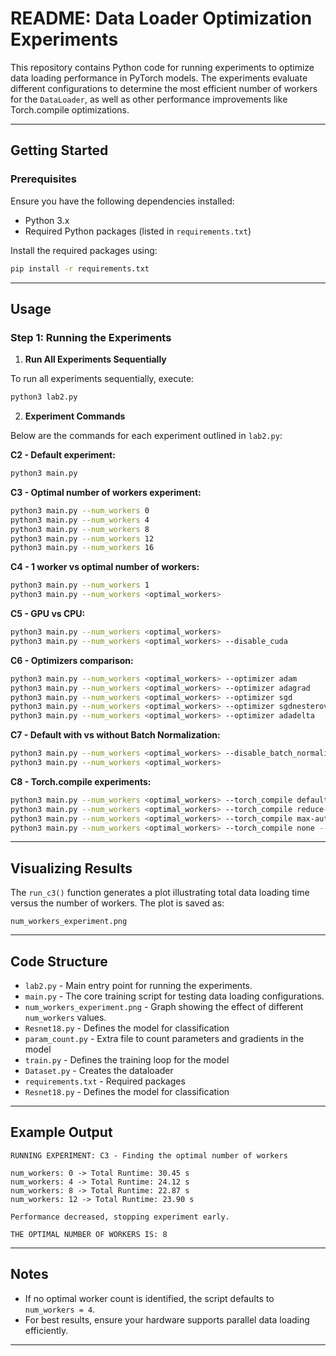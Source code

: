 # README: Data Loader Optimization Experiments

This repository contains Python code for running experiments to optimize data loading performance in PyTorch models. The experiments evaluate different configurations to determine the most efficient number of workers for the `DataLoader`, as well as other performance improvements like Torch.compile optimizations.

---

## Getting Started

### Prerequisites

Ensure you have the following dependencies installed:

- Python 3.x
- Required Python packages (listed in `requirements.txt`)

Install the required packages using:
```bash
pip install -r requirements.txt
```

---

## Usage

### Step 1: Running the Experiments

1. **Run All Experiments Sequentially**

To run all experiments sequentially, execute:
```bash
python3 lab2.py
```

2. **Experiment Commands**

Below are the commands for each experiment outlined in `lab2.py`:

**C2 - Default experiment:**
```bash
python3 main.py
```

**C3 - Optimal number of workers experiment:**
```bash
python3 main.py --num_workers 0
python3 main.py --num_workers 4
python3 main.py --num_workers 8
python3 main.py --num_workers 12
python3 main.py --num_workers 16
```

**C4 - 1 worker vs optimal number of workers:**
```bash
python3 main.py --num_workers 1
python3 main.py --num_workers <optimal_workers>
```

**C5 - GPU vs CPU:**
```bash
python3 main.py --num_workers <optimal_workers>
python3 main.py --num_workers <optimal_workers> --disable_cuda
```

**C6 - Optimizers comparison:**
```bash
python3 main.py --num_workers <optimal_workers> --optimizer adam
python3 main.py --num_workers <optimal_workers> --optimizer adagrad
python3 main.py --num_workers <optimal_workers> --optimizer sgd
python3 main.py --num_workers <optimal_workers> --optimizer sgdnesterov
python3 main.py --num_workers <optimal_workers> --optimizer adadelta
```

**C7 - Default with vs without Batch Normalization:**
```bash
python3 main.py --num_workers <optimal_workers> --disable_batch_normalization
python3 main.py --num_workers <optimal_workers>
```

**C8 - Torch.compile experiments:**
```bash
python3 main.py --num_workers <optimal_workers> --torch_compile default --num_epochs 10
python3 main.py --num_workers <optimal_workers> --torch_compile reduce-overhead --num_epochs 10
python3 main.py --num_workers <optimal_workers> --torch_compile max-autotune --num_epochs 10
python3 main.py --num_workers <optimal_workers> --torch_compile none --num_epochs 10
```

---

## Visualizing Results

The `run_c3()` function generates a plot illustrating total data loading time versus the number of workers. The plot is saved as:

```
num_workers_experiment.png
```

---

## Code Structure

- `lab2.py` - Main entry point for running the experiments.
- `main.py` - The core training script for testing data loading configurations.
- `num_workers_experiment.png` - Graph showing the effect of different `num_workers` values.
- `Resnet18.py` - Defines the model for classification
- `param_count.py` - Extra file to count parameters and gradients in the model
- `train.py` - Defines the training loop for the model
- `Dataset.py` - Creates the dataloader
- `requirements.txt` - Required packages
- `Resnet18.py` - Defines the model for classification

---

## Example Output
```
RUNNING EXPERIMENT: C3 - Finding the optimal number of workers

num_workers: 0 -> Total Runtime: 30.45 s
num_workers: 4 -> Total Runtime: 24.12 s
num_workers: 8 -> Total Runtime: 22.87 s
num_workers: 12 -> Total Runtime: 23.90 s

Performance decreased, stopping experiment early.

THE OPTIMAL NUMBER OF WORKERS IS: 8
```

---

## Notes
- If no optimal worker count is identified, the script defaults to `num_workers = 4`.
- For best results, ensure your hardware supports parallel data loading efficiently.

---

